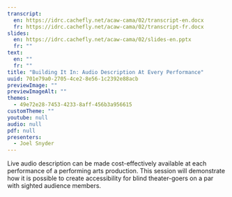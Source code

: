 ```yaml
---
transcript:
  en: https://idrc.cachefly.net/acaw-cama/02/transcript-en.docx
  fr: https://idrc.cachefly.net/acaw-cama/02/transcript-fr.docx
slides:
  en: https://idrc.cachefly.net/acaw-cama/02/slides-en.pptx
  fr: ""
text:
  en: ""
  fr: ""
title: "Building It In: Audio Description At Every Performance"
uuid: 701e79a0-2705-4ce2-8e56-1c2392e88acb
previewImage: ""
previewImageAlt: ""
themes:
  - 49e72e28-7453-4233-8aff-456b3a956615
customTheme: ""
youtube: null
audio: null
pdf: null
presenters:
  - Joel Snyder
---
```

Live audio description can be made cost-effectively available at each performance of a performing arts production. This session will demonstrate how it is possible to create accessibility for blind theater-goers on a par with sighted audience members.
